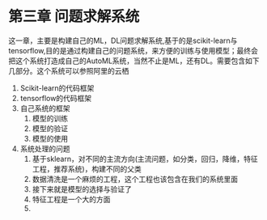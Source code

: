 # 第三章 问题求解系统

这一章，主要是构建自己的ML，DL问题求解系统,基于的是scikit-learn与tensorflow,目的是通过构建自己的问题系统，来方便的训练与使用模型；最终会把这个系统打造成自己的AutoML系统，当然不止是ML，还有DL。需要包含如下几部分。这个系统可以参照阿里的云栖

1. Scikit-learn的代码框架
2. tensorflow的代码框架
3. 自己系统的框架
   1. 模型的训练
   2. 模型的验证
   3. 模型的使用
4. 系统处理的问题
   1. 基于sklearn，对不同的主流方向\(主流问题，如分类，回归，降维，特征工程，推荐系统\)，构建不同的父类
   2. 数据清洗是一个麻烦的工程，这个工程也该包含在我们的系统里面
   3. 接下来就是模型的选择与验证了
   4. 特征工程是一个大的方面
   5. 




